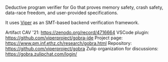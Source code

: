 Deductive program verifier for Go that proves memory safety, crash safety, data-race freedom, and user-provided specifications.

It uses [Viper](Viper.md) as an SMT-based backend verification framework.

Artifact CAV '21: https://zenodo.org/record/4716664
VSCode plugin: https://github.com/viperproject/gobra-ide
Project page: https://www.pm.inf.ethz.ch/research/gobra.html
Repository: https://github.com/viperproject/gobra
Zulip organization for discussions: https://gobra.zulipchat.com/login/